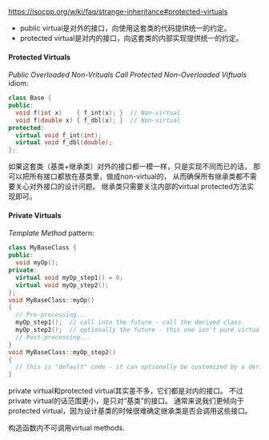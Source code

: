 https://isocpp.org/wiki/faq/strange-inheritance#protected-virtuals

* public virtual是对外的接口，向使用这套类的代码提供统一的约定。
* protected virtual是对内的接口，向这套类的内部实现提供统一的约定。

#### Protected Virtuals
*Public Overloaded Non-Vrituals Call Protected Non-Overloaded Viftuals* idiom:
``` c++
class Base {
public:
  void f(int x)    { f_int(x); }  // Non-virtual
  void f(double x) { f_dbl(x); }  // Non-virtual
protected:
  virtual void f_int(int);
  virtual void f_dbl(double);
};
```
如果这套类（基类+继承类）对外的接口都一模一样，只是实现不同而已的话，
那可以把所有接口都放在基类里，做成non-virtual的，
从而确保所有继承类都不需要关心对外接口的设计问题。
继承类只需要关注内部的virtual protected方法实现即可。


#### Private Virtuals
*Template Method* pattern:
``` c++
class MyBaseClass {
public:
  void myOp();
private:
  virtual void myOp_step1() = 0;
  virtual void myOp_step2();
};
void MyBaseClass::myOp()
{
  // Pre-processing...
  myOp_step1();  // call into the future - call the derived class
  myOp_step2();  // optionally the future - this one isn't pure virtual
  // Post-processing...
}
void MyBaseClass::myOp_step2()
{
  // this is "default" code - it can optionally be customized by a derived class
}
```
private virtual和protected virtual其实差不多，它们都是对内的接口。
不过private virtual的话范围更小，是只对“基类”的接口。
通常来说我们更倾向于protected virtual，因为设计基类的时候很难确定继承类是否会调用这些接口。

构造函数内不可调用virtual methods.